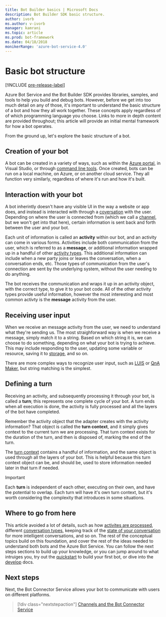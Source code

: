```yaml
---
title: Bot Builder basics | Microsoft Docs
description: Bot Builder SDK basic structure.
author: ivorb
ms.author: v-ivorb
manager: kamrani
ms.topic: article
ms.prod: bot-framework
ms.date: 04/18/2018
monikerRange: 'azure-bot-service-4.0'
---
```


# Basic bot structure
[!INCLUDE [pre-release-label](../includes/pre-release-label.md)]

Azure Bot Service and the Bot Builder SDK provides libraries, samples, and tools to help you build and debug bots. However, before we get into too much detail on any of those, it's important to understand the basic structure of a bot and how they all work together. These concepts apply regardless of of which programming language you choose. Links to more in depth content are provided throughout; this article will provide an initial mental framework for how a bot operates.

From the ground up, let's explore the basic structure of a bot.

## Creation of your bot

A bot can be created in a variety of ways, such as within the [Azure portal](https://portal.azure.com), in Visual Studio, or through [command line tools](../bot-builder-tools-az-cli.md). Once created, bots can be run on a local machine, on Azure, or on another cloud service. They all function very similarly, regardless of where it's run and how it's built.

## Interaction with your bot

A bot inherintly doesn't have any visible UI in the way a website or app does, and instead is interacted with through a [coversation](bot-concepts.md#activities-and-conversations) with the user. Depending on where the user is connected from (which we call a [channel](bot-concepts.md), but we won't get into that here), certain information is sent back and forth between the user and your bot.

Each unit of information is called an **activity** within our bot, and an activity can come in various forms. Activities include both communication from the user, which is referred to as a **message**, or additional information wrapped up in a handful of other [activity types](../bot-service-activities-entities.md). This additional information can include when a new party joins or leaves the conversation, when a conversation ends, etc. Those types of communication from the user's connection are sent by the underlying system, without the user needing to do anything.

The bot receives the communication and wraps it up in an activity object, with the correct type, to give it to your bot code. All of the other activity types provide useful information, however the most interesting and most common activty is the **message** activity from the user.

## Receiving user input

When we receive an message activity from the user, we need to understand what they're sending us. The most straighforward way is when we receive a message, simply match it to a string. Based on which string it is, we can choose to do something, depending on what your bot is trying to achieve. This may include responding to the user, updating some variable or resource, saving it to [storage](bot-builder-storage-concept.md), and so on.

There are more complex ways to recognize user input, such as [LUIS](bot-builder-concept-luis.md) or [QnA Maker](bot-builder-howto-qna.md), but string matching is the simplest.

## Defining a turn

Receiving an activity, and subsequently processing it through your bot, is called a **turn**; this represents one complete cycle of your bot. A turn ends when all execution is done, the activity is fully processed and all the layers of the bot have completed.

Remember the activity object that the adapter creates with the activity information? That object is called the **turn context**, and it simply gives context to the current turn we are processing. That turn context exists for the duration of the turn, and then is disposed of, marking the end of the turn.

The [turn context](bot-builder-concept-activity-processing.md#turn-context) contains a handful of information, and the same object is used through all the layers of your bot. This is helpful because this turn context object can be, and should be, used to store information needed later in that turn if needed.

> [!IMPORTANT]
> Each **turn** is independent of each other, executing on their own, and have the potential to overlap. Each turn will have it's own turn context, but it's worth considering the complexity that introduces in some situations.

## Where to go from here

This article avoided a lot of details, such as how [activites are processed](bot-builder-concept-activity-processing.md), different [conversation types](bot-builder-conversations.md), keeping track of the [state of your conversation](bot-builder-storage-concept.md) for more intelligent conversations, and so on. The rest of the conceptual topics build on this foundation, and cover the rest of the ideas needed to understand both bots and the Azure Bot Service. You can follow the next steps sections to build up your knowledge, or you can jump around to what intruiges you, try out the [quickstart](../bot-service-quickstart.md) to build your first bot, or dive into the [develop](bot-builder-howto-send-messages.md) docs. 

## Next steps

Next, the Bot Connector Service allows your bot to communicate with users on different platforms.

> [!div class="nextstepaction"]
> [Channels and the Bot Connector Service](bot-concepts.md)


